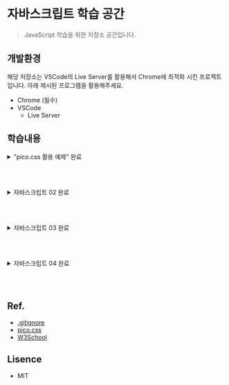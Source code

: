 # 자바스크립트 학습 공간

> JavaScript 학습을 위한 저장소 공간입니다.

## 개발환경
해당 저장소는 VSCode의 Live Server를 활용해서 Chrome에 최적화 시킨 프로젝트입니다. 아래 제시된 프로그램을 활용해주세요.

- Chrome (필수)
- VSCode
    - Live Server

## 학습내용
<details markdown="1">
<summary>"pico.css 활용 예제"  완료</summary>

### <a href="https://github.com/ORENOL/practive-JS/tree/main/01">01 폴더</a>

<hr/>

- [x] 헤더
- [x] 메인
- [x] 섹션
    - [x] HTML
    - [x] CSS
    - [x] JavaScript
    - [x] React
    
</details>

<br/><br/>

<details markdown="1">
<summary>자바스크립트 02 완료</summary>

### <a href="https://github.com/ORENOL/practive-JS/tree/main/02">02 폴더</a>

<hr/>

* 8월 24일 학습 내용
    * 화살표 함수
        * () => {} 
    * 변수에 함수 할당 
        * const 변수이름 = () => {}


    
</details>

<br/><br/>

<details markdown="1">
<summary>자바스크립트 03 완료</summary>

### <a href="https://github.com/ORENOL/practive-JS/tree/main/03">03 폴더</a>

<hr/>

* 8월 24일 학습 내용
    * 버튼 클릭시 함수 실행
        * onclick="함수이름()"
    * 요소를 만들고 태그에 연결
        * createElement, createTextNode, append
    * 요소를 조회하기
        * document.querySelector("태그")
    * 요소를 수정하기
        * document.querySelector("태그").innerHTML = "수정 내용"
    * 요소를 삭제하기
        * document.querySelector("태그").remove
    * 요소를 수정하기
        * document.querySelector("태그").innerHTML = "수정 내용"
    * 변수 선언 방법
        * var, let
    * 반복문 방법
        * for, for in, for Each, for of

</details>

<br/><br/>

<details markdown="1">
<summary>자바스크립트 04 완료</summary>

### <a href="https://github.com/ORENOL/practive-JS/tree/main/03">03 폴더</a>

<hr/>

* 8월 24일 학습 내용
    * 주사위 던지기 버튼 만들기
        * adiv.innerHTML = `<img src="./static/images/${n}.png">`;


</details>

<br/><br/>

## Ref.
- [.gitignore](https://www.toptal.com/developers/gitignore)
- [pico.css](https://picocss.com/)
- [W3School](https://www.w3schools.com/)

## Lisence
- MIT